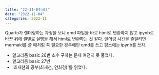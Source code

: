 ```yaml
---
title: "22-11-04(금)"
date: "2022-11-04"
categories: 2022-11
---
```


Quarto가 렌더링하는 과정을 보니 qmd 파일을 바로 html로 변환하지 않고 ipynb로 바꾼 뒤에 셀별로 실행을 해서 html로 변환하는 것 같다. 렌더링 시간을 줄일려면 mermaid를 쓸 때처럼 꼭 필요한 경우에만 qmd를 쓰고 평소에는 ipynb를 쓰자.

- 알고리즘 basic 26번 소수 구하는 문제 여전히 못 풀었다.
- 알고리즘 basic 27번
- '최재천의 공부(최재천, 안희경)'를 읽었다.
